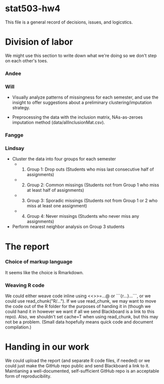 # stat503-hw4
This file is a general record of decisions, issues, and logicstics.

# Division of labor

We might use this section to write down what we're doing so we don't step on each other's toes.

### Andee

### Will

- Visually analyze patterns of missingness for each semester, and use the insight to  offer suggestions about a preliminary clustering/imputation strategy.

- Preprocessing the data with the inclusion matrix, NAs-as-zeroes imputation method (data/allInclusionMat.csv).

### Fangge

### Lindsay

- Cluster the data into four groups for each semester
  - 1) Group 1: Drop outs (Students who miss last consecutive half of assignments) 
  - 2) Group 2: Common missings (Students not from Group 1 who miss at least half of assignments)
  - 3) Group 3: Sporadic missings (Students not from Group 1 or 2 who miss at least one assignment)
  - 4) Group 4: Never missings (Students who never miss any assignments)
- Perform nearest neighbor analysis on Group 3 students

# The report

### Choice of markup language

It seems like the choice is Rmarkdown.

### Weaving R code

We could either weave code inline using <<>>=...@ or \`\`\`{r...}...\`\`\`, or we could use read_chunk("R/..."). If we use read_chunk, we may want to move the code out of the R folder for the purposes of handing it in (though we could hand it in however we want if all we send Blackboard is a link to this repo). Also, we shouldn't set cache=T when using read_chunk, but this may not be a problem. (Small data hopefully means quick code and document compilation.)

# Handing in our work

We could upload the report (and separate R code files, if needed) or we could just make the GitHub repo public and send Blackboard a link to it. Maintianing a well-documented, self-sufficient GitHub repo is an acceptable form of reproducibility.
